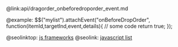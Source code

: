 @link:api/dragorder_onbeforedroporder_event.md

@example:
$$("mylist").attachEvent("onBeforeDropOrder", function(itemId,targetInd,event,details){
    // some code 
    return true;
});

@seolinktop: [js frameworks](https://webix.com)
@seolink: [javascript list](https://webix.com/widget/list/)
